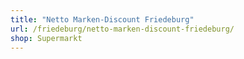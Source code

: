 ```yaml
---
title: "Netto Marken-Discount Friedeburg"
url: /friedeburg/netto-marken-discount-friedeburg/
shop: Supermarkt
---
```

